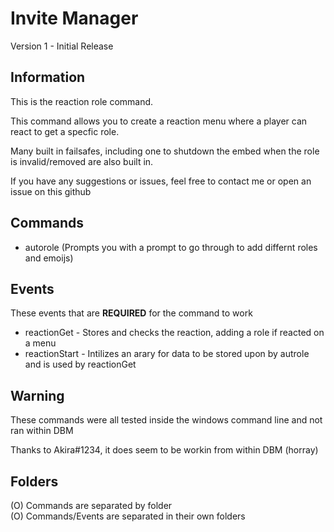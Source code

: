 # Invite Manager 
Version 1 - Initial Release

## Information
This is the reaction role command.

This command allows you to create a reaction menu where a player can react to get a specfic role.

Many built in failsafes, including one to shutdown the embed when the role is invalid/removed are also built in.

If you have any suggestions or issues, feel free to contact me or open an issue on this github  


## Commands
- autorole (Prompts you with a prompt to go through to add differnt roles and emoijs)

## Events
These events that are **REQUIRED** for the command to work

- reactionGet - Stores and checks the reaction, adding a role if reacted on a menu
- reactionStart - Intilizes an arary for data to be stored upon by autrole and is used by reactionGet

## Warning
These commands were all tested inside the windows command line and not ran within DBM

Thanks to Akira#1234, it does seem to be workin from within DBM (horray)

## Folders
(O) Commands are separated by folder  
(O) Commands/Events are separated in their own folders


